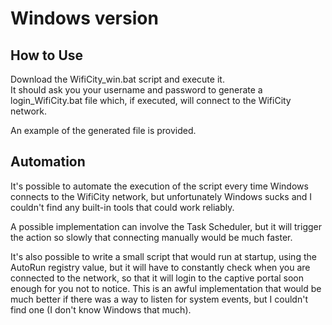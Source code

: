 # Windows version

## How to Use 

Download the WifiCity\_win.bat script and execute it.\
It should ask you your username and password to generate a login\_WifiCity.bat
file which, if executed, will connect to the WifiCity network.

An example of the generated file is provided.

## Automation

It's possible to automate the execution of the script every time Windows
connects to the WifiCity network, but unfortunately Windows sucks and I couldn't
find any built-in tools that could work reliably.

A possible implementation can involve the Task Scheduler, but it will trigger
the action so slowly that connecting manually would be much faster.

It's also possible to write a small script that would run at startup, using the
AutoRun registry value, but it will have to constantly check when you are
connected to the network, so that it will login to the captive portal soon
enough for you not to notice. This is an awful implementation that would be much
better if there was a way to listen for system events, but I couldn't find one
(I don't know Windows that much).

